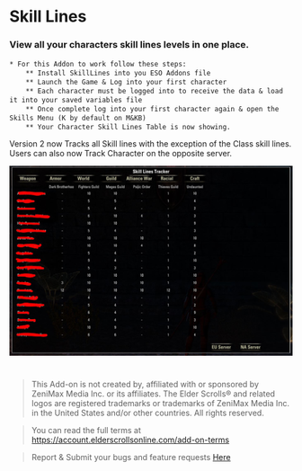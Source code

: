 # Skill Lines

### View all your characters skill lines levels in one place.
    * For this Addon to work follow these steps:
        ** Install SkillLines into you ESO Addons file
        ** Launch the Game & Log into your first character
        ** Each character must be logged into to receive the data & load it into your saved variables file
        ** Once complete log into your first character again & open the Skills Menu (K by default on M&KB)
        ** Your Character Skill Lines Table is now showing.


Version 2 now Tracks all Skill lines with the exception of the Class skill lines.
Users can also now Track Character on the opposite server.

![SkillLines IMAGE](./imgs/SkillLinesV2.JPG)



#
> This Add-on is not created by, affiliated with or sponsored by ZeniMax Media Inc. or its affiliates.
> The Elder Scrolls® and related logos are registered trademarks or trademarks of ZeniMax Media Inc. in the United States and/or other countries.
> All rights reserved.

> You can read the full terms at https://account.elderscrollsonline.com/add-on-terms


> Report & Submit your bugs and feature requests [Here](https://illyriat.com)